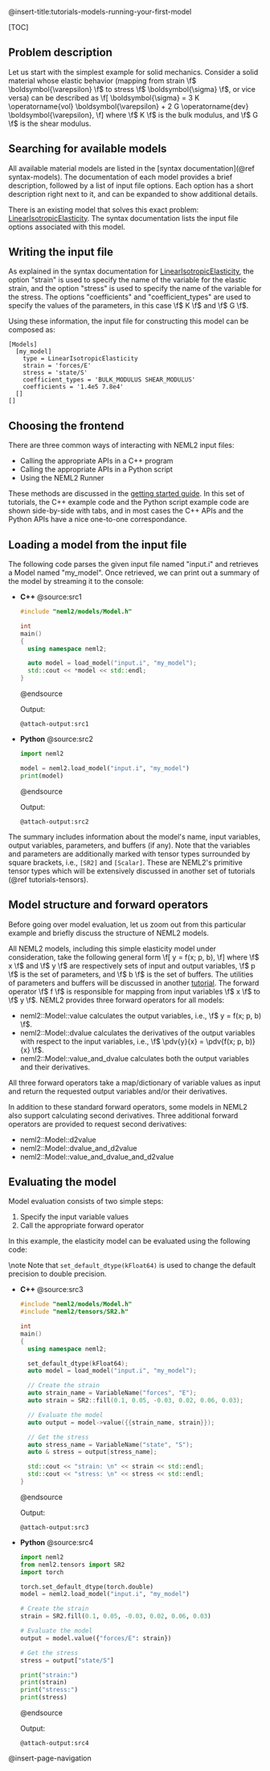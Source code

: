 @insert-title:tutorials-models-running-your-first-model

[TOC]

## Problem description

Let us start with the simplest example for solid mechanics. Consider a solid material whose elastic behavior (mapping from strain \f$ \boldsymbol{\varepsilon} \f$ to stress \f$ \boldsymbol{\sigma} \f$, or vice versa) can be described as
\f[
  \boldsymbol{\sigma} = 3 K \operatorname{vol} \boldsymbol{\varepsilon} + 2 G \operatorname{dev} \boldsymbol{\varepsilon},
\f]
where \f$ K \f$ is the bulk modulus, and \f$ G \f$ is the shear modulus.

## Searching for available models

All available material models are listed in the [syntax documentation](@ref syntax-models). The documentation of each model provides a brief description, followed by a list of input file options. Each option has a short description right next to it, and can be expanded to show additional details.

There is an existing model that solves this exact problem: [LinearIsotropicElasticity](#linearisotropicelasticity). The syntax documentation lists the input file options associated with this model.

## Writing the input file

As explained in the syntax documentation for [LinearIsotropicElasticity](#linearisotropicelasticity), the option "strain" is used to specify the name of the variable for the elastic strain, and the option "stress" is used to specify the name of the variable for the stress. The options "coefficients" and "coefficient_types" are used to specify the values of the parameters, in this case \f$ K \f$ and \f$ G \f$.

Using these information, the input file for constructing this model can be composed as:
```
[Models]
  [my_model]
    type = LinearIsotropicElasticity
    strain = 'forces/E'
    stress = 'state/S'
    coefficient_types = 'BULK_MODULUS SHEAR_MODULUS'
    coefficients = '1.4e5 7.8e4'
  []
[]
```

## Choosing the frontend

There are three common ways of interacting with NEML2 input files:
- Calling the appropriate APIs in a C++ program
- Calling the appropriate APIs in a Python script
- Using the NEML2 Runner

These methods are discussed in the [getting started guide](#tutorials-getting-started). In this set of tutorials, the C++ example code and the Python script example code are shown side-by-side with tabs, and in most cases the C++ APIs and the Python APIs have a nice one-to-one correspondance.


## Loading a model from the input file

The following code parses the given input file named "input.i" and retrieves a Model named "my_model". Once retrieved, we can print out a summary of the model by streaming it to the console:

<div class="tabbed">

- <b class="tab-title">C++</b>
  @source:src1
  ```cpp
  #include "neml2/models/Model.h"

  int
  main()
  {
    using namespace neml2;

    auto model = load_model("input.i", "my_model");
    std::cout << *model << std::endl;
  }
  ```
  @endsource

  Output:
  ```
  @attach-output:src1
  ```
- <b class="tab-title">Python</b>
  @source:src2
  ```python
  import neml2

  model = neml2.load_model("input.i", "my_model")
  print(model)
  ```
  @endsource

  Output:
  ```
  @attach-output:src2
  ```

</div>

The summary includes information about the model's name, input variables, output variables, parameters, and buffers (if any). Note that the variables and parameters are additionally marked with tensor types surrounded by square brackets, i.e., `[SR2]` and `[Scalar]`. These are NEML2's primitive tensor types which will be extensively discussed in another set of tutorials (@ref tutorials-tensors).

## Model structure and forward operators

Before going over model evaluation, let us zoom out from this particular example and briefly discuss the structure of NEML2 models.

All NEML2 models, including this simple elasticity model under consideration, take the following general form
\f[
  y = f(x; p, b),
\f]
where \f$ x \f$ and \f$ y \f$ are respectively sets of input and output variables, \f$ p \f$ is the set of parameters, and \f$ b \f$ is the set of buffers. The utilities of parameters and buffers will be discussed in another [tutorial](#tutorials-models-model-parameters). The forward operator \f$ f \f$ is responsible for mapping from input variables \f$ x \f$ to \f$ y \f$. NEML2 provides three forward operators for all models:
- neml2::Model::value calculates the output variables, i.e., \f$ y = f(x; p, b) \f$.
- neml2::Model::dvalue calculates the derivatives of the output variables with respect to the input variables, i.e., \f$ \pdv{y}{x} = \pdv{f(x; p, b)}{x} \f$.
- neml2::Model::value_and_dvalue calculates both the output variables and their derivatives.

All three forward operators take a map/dictionary of variable values as input and return the requested output variables and/or their derivatives.

In addition to these standard forward operators, some models in NEML2 also support calculating second derivatives. Three additional forward operators are provided to request second derivatives:
- neml2::Model::d2value
- neml2::Model::dvalue_and_d2value
- neml2::Model::value_and_dvalue_and_d2value

## Evaluating the model

Model evaluation consists of two simple steps:
1. Specify the input variable values
2. Call the appropriate forward operator

In this example, the elasticity model can be evaluated using the following code:

\note
Note that `set_default_dtype(kFloat64)` is used to change the default precision to double precision.

<div class="tabbed">

- <b class="tab-title">C++</b>
  @source:src3
  ```cpp
  #include "neml2/models/Model.h"
  #include "neml2/tensors/SR2.h"

  int
  main()
  {
    using namespace neml2;

    set_default_dtype(kFloat64);
    auto model = load_model("input.i", "my_model");

    // Create the strain
    auto strain_name = VariableName("forces", "E");
    auto strain = SR2::fill(0.1, 0.05, -0.03, 0.02, 0.06, 0.03);

    // Evaluate the model
    auto output = model->value({{strain_name, strain}});

    // Get the stress
    auto stress_name = VariableName("state", "S");
    auto & stress = output[stress_name];

    std::cout << "strain: \n" << strain << std::endl;
    std::cout << "stress: \n" << stress << std::endl;
  }
  ```
  @endsource

  Output:
  ```
  @attach-output:src3
  ```
- <b class="tab-title">Python</b>
  @source:src4
  ```python
  import neml2
  from neml2.tensors import SR2
  import torch

  torch.set_default_dtype(torch.double)
  model = neml2.load_model("input.i", "my_model")

  # Create the strain
  strain = SR2.fill(0.1, 0.05, -0.03, 0.02, 0.06, 0.03)

  # Evaluate the model
  output = model.value({"forces/E": strain})

  # Get the stress
  stress = output["state/S"]

  print("strain:")
  print(strain)
  print("stress:")
  print(stress)
  ```
  @endsource

  Output:
  ```
  @attach-output:src4
  ```

</div>

@insert-page-navigation

